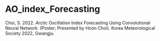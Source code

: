 # AO_index_Forecasting

Choi, S. 2022. Arctic Oscillation Index Forecasting Using Convolutional Neural Network. (Poster; Presented by Hoon Choi). Korea Meteorological Society 2022, Gwangju.
